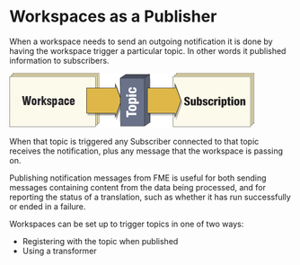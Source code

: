 # Workspaces as a Publisher #

When a workspace needs to send an outgoing notification it is done by having the workspace trigger a particular topic. In other words it published information to subscribers.

![](./Images/Img4.32.WorkspacePublisher.png)

When that topic is triggered any Subscriber connected to that topic receives the notification, plus any message that the workspace is passing on.

Publishing notification messages from FME is useful for both sending messages containing content from the data being processed, and for reporting the status of a translation, such as whether it has run successfully or ended in a failure.

Workspaces can be set up to trigger topics in one of two ways: 

- Registering with the topic when published
- Using a transformer 